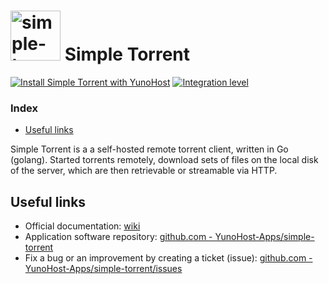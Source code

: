 # <img src="/images/simple-torrent_logo.png" width="80px" alt="simple-torrent's logo"> Simple Torrent

[![Install Simple Torrent with YunoHost](https://install-app.yunohost.org/install-with-yunohost.svg)](https://install-app.yunohost.org/?app=simple-torrent) [![Integration level](https://dash.yunohost.org/integration/simple-torrent.svg)](https://dash.yunohost.org/appci/app/simple-torrent)

### Index

- [Useful links](#useful-links)

Simple Torrent is a a self-hosted remote torrent client, written in Go (golang). Started torrents remotely, download sets of files on the local disk of the server, which are then retrievable or streamable via HTTP.

## Useful links

+ Official documentation: [wiki](https://github.com/boypt/simple-torrent/wiki)
+ Application software repository: [github.com - YunoHost-Apps/simple-torrent](https://github.com/YunoHost-Apps/simple-torrent_ynh)
+ Fix a bug or an improvement by creating a ticket (issue): [github.com - YunoHost-Apps/simple-torrent/issues](https://github.com/YunoHost-Apps/simple-torrent_ynh/issues)
